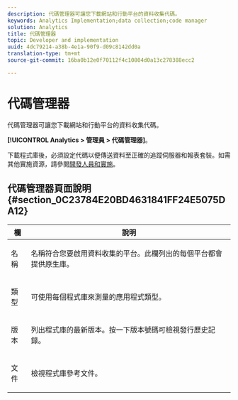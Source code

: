 ```yaml
---
description: 代碼管理器可讓您下載網站和行動平台的資料收集代碼。
keywords: Analytics Implementation;data collection;code manager
solution: Analytics
title: 代碼管理器
topic: Developer and implementation
uuid: 4dc79214-a38b-4e1a-90f9-d09c8142dd0a
translation-type: tm+mt
source-git-commit: 16ba0b12e0f70112f4c10804d0a13c278388ecc2

---
```



# 代碼管理器

代碼管理器可讓您下載網站和行動平台的資料收集代碼。

**[!UICONTROL Analytics &gt; 管理員 &gt; 代碼管理器]**。

下載程式庫後，必須設定代碼以便傳送資料至正確的追蹤伺服器和報表套裝。如需其他實施資源，請參閱[開發人員和實施](https://marketing.adobe.com/resources/help/en_US/reference/developer.html)。

## 代碼管理器頁面說明 {#section_0C23784E20BD4631841FF24E5075DA12}

<table id="table_0C091AC7F1FC447998C1F0E867607E20"> 
 <thead> 
  <tr> 
   <th colname="col1" class="entry"> 欄 </th> 
   <th colname="col2" class="entry"> 說明 </th> 
  </tr>
 </thead>
 <tbody> 
  <tr> 
   <td colname="col1"> <p>名稱 </p> </td> 
   <td colname="col2"> <p>名稱符合您要啟用資料收集的平台。此欄列出的每個平台都會提供原生庫。 </p> </td> 
  </tr> 
  <tr> 
   <td colname="col1"> <p>類型 </p> </td> 
   <td colname="col2"> <p>可使用每個程式庫來測量的應用程式類型。 </p> </td> 
  </tr> 
  <tr> 
   <td colname="col1"> <p>版本 </p> </td> 
   <td colname="col2"> <p>列出程式庫的最新版本。按一下版本號碼可檢視發行歷史記錄。 </p> </td> 
  </tr> 
  <tr> 
   <td colname="col1"> <p>文件 </p> </td> 
   <td colname="col2"> <p>檢視程式庫參考文件。 </p> </td> 
  </tr> 
 </tbody> 
</table>
